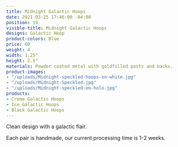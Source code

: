 ```yaml
---
title: Midnight Galactic Hoops
date: 2021-03-25 17:46:00 -04:00
position: 19
visible-title: Midnight Galactic Hoops
designs: Galactic Hoop
product-colors: Blue
price: 60
weight: 4
width: 1.25"
height: 2.5"
materials: Powder coated metal with goldfilled posts and backs.
product-images:
- "/uploads/Midnight-speckled-hoops-on-white.jpg"
- "/uploads/Midnight-Speckled.jpg"
- "/uploads/Midnight-speckled-on-holo.jpg"
products:
- Creme Galactic Hoops
- Ice Galactic Hoops
- Black Galactic Hoops
---
```


Clean design with a galactic flair.

Each pair is handmade, our current processing time is 1-2 weeks.